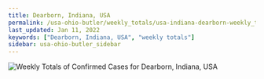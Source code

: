 ```yaml
---
title: Dearborn, Indiana, USA
permalink: /usa-ohio-butler/weekly_totals/usa-indiana-dearborn-weekly_totals.html
last_updated: Jan 11, 2022
keywords: ["Dearborn, Indiana, USA", "weekly totals"]
sidebar: usa-ohio-butler_sidebar
---
```


![Weekly Totals of Confirmed Cases for Dearborn, Indiana, USA](/covid_tracker/images/graphs/usa-indiana-dearborn-weekly_totals_graph.png)
